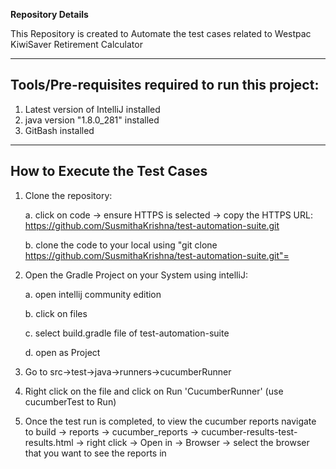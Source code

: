**Repository Details**

This Repository is created to Automate the test cases related to Westpac KiwiSaver Retirement Calculator

---

## Tools/Pre-requisites required to run this project: 

1. Latest version of IntelliJ installed
2. java version "1.8.0_281" installed
3. GitBash installed

---

## How to Execute the Test Cases

1. Clone the repository:
   
   a. click on code -> ensure HTTPS is selected -> copy the HTTPS URL: https://github.com/SusmithaKrishna/test-automation-suite.git
   
   b. clone the code to your local using "git clone https://github.com/SusmithaKrishna/test-automation-suite.git"=
        
2. Open the Gradle Project on your System using intelliJ:

   a. open intellij community edition
   
   b. click on files
   
   c. select build.gradle file of test-automation-suite
   
   d. open as Project
   
3. Go to src->test->java->runners->cucumberRunner

4. Right click on the file and click on Run 'CucumberRunner' (use cucumberTest to Run)

5. Once the test run is completed, to view the cucumber reports navigate to build -> reports -> cucumber_reports -> cucumber-results-test-results.html -> right click -> Open in -> Browser -> select the browser that you want to see the reports in

